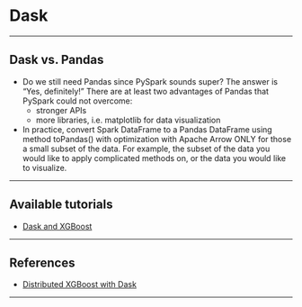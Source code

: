 # Dask
***

## Dask vs. Pandas
- Do we still need Pandas since PySpark sounds super? The answer is “Yes, definitely!” There are at least two advantages of Pandas that PySpark could not overcome:
    - stronger APIs
    - more libraries, i.e. matplotlib for data visualization
- In practice, convert Spark DataFrame to a Pandas DataFrame using method toPandas() with optimization with Apache Arrow ONLY for those a small subset of the data. For example, the subset of the data you would like to apply complicated methods on, or the data you would like to visualize.
***

## Available tutorials
- [Dask and XGBoost]()
***

## References
- [Distributed XGBoost with Dask](https://xgboost.readthedocs.io/en/stable/tutorials/dask.html)
***
